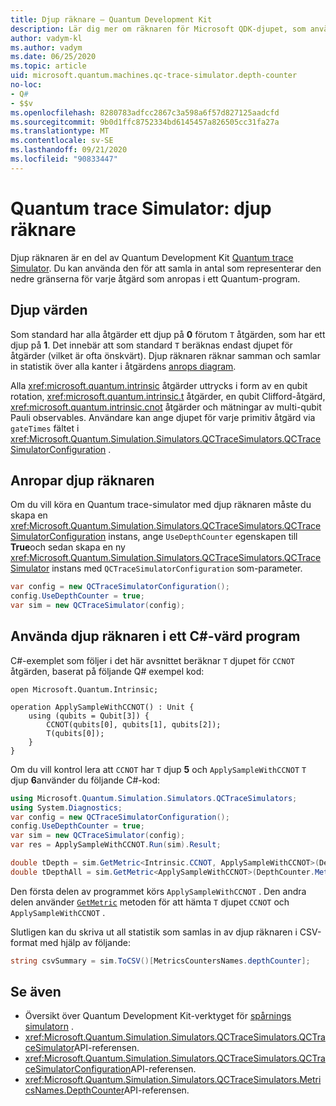 ```yaml
---
title: Djup räknare – Quantum Development Kit
description: Lär dig mer om räknaren för Microsoft QDK-djupet, som använder Quantum trace Simulator för att samla in antalet djup för varje åtgärd som anropas i ett Q# program.
author: vadym-kl
ms.author: vadym
ms.date: 06/25/2020
ms.topic: article
uid: microsoft.quantum.machines.qc-trace-simulator.depth-counter
no-loc:
- Q#
- $$v
ms.openlocfilehash: 8280783adfcc2867c3a598a6f57d827125aadcfd
ms.sourcegitcommit: 9b0d1ffc8752334bd6145457a826505cc31fa27a
ms.translationtype: MT
ms.contentlocale: sv-SE
ms.lasthandoff: 09/21/2020
ms.locfileid: "90833447"
---
```

# <a name="quantum-trace-simulator-depth-counter"></a>Quantum trace Simulator: djup räknare

Djup räknaren är en del av Quantum Development Kit [Quantum trace Simulator](xref:microsoft.quantum.machines.qc-trace-simulator.intro).
Du kan använda den för att samla in antal som representerar den nedre gränserna för varje åtgärd som anropas i ett Quantum-program. 

## <a name="depth-values"></a>Djup värden

Som standard har alla åtgärder ett djup på **0** förutom `T` åtgärden, som har ett djup på **1**. Det innebär att som standard `T` beräknas endast djupet för åtgärder (vilket är ofta önskvärt). Djup räknaren räknar samman och samlar in statistik över alla kanter i åtgärdens [anrops diagram](https://en.wikipedia.org/wiki/Call_graph).

Alla <xref:microsoft.quantum.intrinsic> åtgärder uttrycks i form av en qubit rotation, <xref:microsoft.quantum.intrinsic.t> åtgärder, en qubit Clifford-åtgärd, <xref:microsoft.quantum.intrinsic.cnot> åtgärder och mätningar av multi-qubit Pauli observables. Användare kan ange djupet för varje primitiv åtgärd via `gateTimes` fältet i <xref:Microsoft.Quantum.Simulation.Simulators.QCTraceSimulators.QCTraceSimulatorConfiguration> .

## <a name="invoking-the-depth-counter"></a>Anropar djup räknaren

Om du vill köra en Quantum trace-simulator med djup räknaren måste du skapa en <xref:Microsoft.Quantum.Simulation.Simulators.QCTraceSimulators.QCTraceSimulatorConfiguration> instans, ange `UseDepthCounter` egenskapen till **True**och sedan skapa en ny <xref:Microsoft.Quantum.Simulation.Simulators.QCTraceSimulators.QCTraceSimulator> instans med `QCTraceSimulatorConfiguration` som-parameter. 

```csharp
var config = new QCTraceSimulatorConfiguration();
config.UseDepthCounter = true;
var sim = new QCTraceSimulator(config);
```

## <a name="using-the-depth-counter-in-a-c-host-program"></a>Använda djup räknaren i ett C#-värd program

C#-exemplet som följer i det här avsnittet beräknar `T` djupet för `CCNOT` åtgärden, baserat på följande Q# exempel kod:

```qsharp
open Microsoft.Quantum.Intrinsic;

operation ApplySampleWithCCNOT() : Unit {
    using (qubits = Qubit[3]) {
        CCNOT(qubits[0], qubits[1], qubits[2]);
        T(qubits[0]);
    }
}
```

Om du vill kontrol lera att `CCNOT` har `T` djup **5** och `ApplySampleWithCCNOT` `T` djup **6**använder du följande C#-kod:

```csharp
using Microsoft.Quantum.Simulation.Simulators.QCTraceSimulators;
using System.Diagnostics;
var config = new QCTraceSimulatorConfiguration();
config.UseDepthCounter = true;
var sim = new QCTraceSimulator(config);
var res = ApplySampleWithCCNOT.Run(sim).Result;

double tDepth = sim.GetMetric<Intrinsic.CCNOT, ApplySampleWithCCNOT>(DepthCounter.Metrics.Depth);
double tDepthAll = sim.GetMetric<ApplySampleWithCCNOT>(DepthCounter.Metrics.Depth);
```

Den första delen av programmet körs `ApplySampleWithCCNOT` . Den andra delen använder [`GetMetric`](https://docs.microsoft.com/dotnet/api/microsoft.quantum.simulation.simulators.qctracesimulators.qctracesimulator.getmetric) metoden för att hämta `T` djupet `CCNOT` och `ApplySampleWithCCNOT` . 

Slutligen kan du skriva ut all statistik som samlas in av djup räknaren i CSV-format med hjälp av följande:
```csharp
string csvSummary = sim.ToCSV()[MetricsCountersNames.depthCounter];
```

## <a name="see-also"></a>Se även

- Översikt över Quantum Development Kit-verktyget för [spårnings simulatorn](xref:microsoft.quantum.machines.qc-trace-simulator.intro) .
- <xref:Microsoft.Quantum.Simulation.Simulators.QCTraceSimulators.QCTraceSimulator>API-referensen.
- <xref:Microsoft.Quantum.Simulation.Simulators.QCTraceSimulators.QCTraceSimulatorConfiguration>API-referensen.
- <xref:Microsoft.Quantum.Simulation.Simulators.QCTraceSimulators.MetricsNames.DepthCounter>API-referensen.
